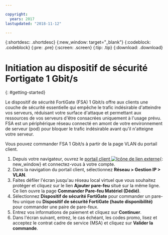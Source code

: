 ```yaml
---

copyright:
  years: 2017
lastupdated: "2018-11-12"

---
```


{:shortdesc: .shortdesc}
{:new_window: target="_blank"}
{:codeblock: .codeblock}
{:pre: .pre}
{:screen: .screen}
{:tip: .tip}
{:download: .download}

# Initiation au dispositif de sécurité Fortigate 1 Gbit/s
{: #getting-started}

Le dispositif de sécurité FortiGate (FSA) 1 Gbit/s offre aux clients une couche de sécurité essentielle qui empêche le trafic indésirable d'atteindre vos serveurs, réduisant votre surface d'attaque et permettant aux ressources de vos serveurs d'être consacrées uniquement à l'usage prévu.  FSA est un périphérique réseau connecté en amont de votre environnement de serveur (pod) pour bloquer le trafic indésirable avant qu'il n'atteigne votre serveur.  

Vous pouvez commander FSA 1 Gbit/s à partir de la page VLAN du portail client.

1. Depuis votre navigateur, ouvrez le [portail client ![Icône de lien externe](../../icons/launch-glyph.svg "Icône de lien externe")](https://control.softlayer.com/){: new_window} et connectez-vous à votre compte.
2. Dans la navigation du portail client, sélectionnez **Réseau > Gestion IP > VLAN**.
3. Faites défiler l'écran jusqu'au réseau local virtuel que vous souhaitez protéger et cliquez sur le lien **Ajouter pare-feu** situé sur la même ligne. Ce lien ouvre la page **Commander Pare-feu Matériel (Dédié)**.
4. Sélectionnez **Dispositif de sécurité FortiGate** pour commander un pare-feu unique ou **Dispositif de sécurité FortiGate (haute disponibilité)** pour commander une paire de pare-feux.
5. Entrez vos informations de paiement et cliquez sur **Continuer**.
6. Dans l'écran suivant, entrez, le cas échéant, les codes promo, lisez et acceptez le contrat cadre de service (MSA) et cliquez sur **Valider la commande**.
